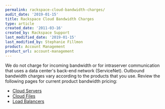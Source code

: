 ```yaml
---
permalink: rackspace-cloud-bandwidth-charges/
audit_date: '2019-01-15'
title: Rackspace Cloud Bandwidth Charges
type: article
created_date: '2011-03-16'
created_by: Rackspace Support
last_modified_date: '2019-01-15'
last_modified_by: Stephanie Fillmon
product: Account Management
product_url: account-management
---
```


We do not charge for incoming bandwidth or for intraserver communication that uses a data center's back-end network (ServiceNet). Outbound bandwidth charges vary according to the products that you use. Review the following pages for current product bandwidth pricing:

-   [Cloud Servers](http://www.rackspace.com/cloud/servers/pricing/)
-   [Cloud Files](http://www.rackspace.com/cloud/files/pricing/)
-   [Load Balancers](http://www.rackspace.com/cloud/load-balancing/pricing/)
